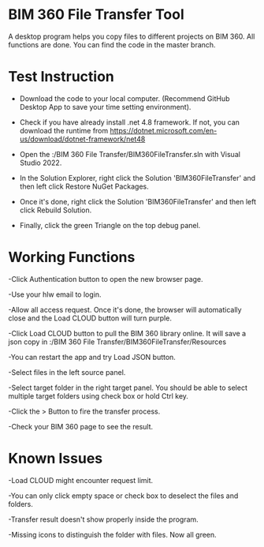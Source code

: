 # BIM 360 File Transfer Tool
A desktop program helps you copy files to different projects on BIM 360.
All functions are done. You can find the code in the master branch. 

# Test Instruction

- Download the code to your local computer. (Recommend GitHub Desktop App to save your time setting environment).

- Check if you have already install .net 4.8 framework. If not, you can download the runtime from https://dotnet.microsoft.com/en-us/download/dotnet-framework/net48

- Open the :/BIM 360 File Transfer/BIM360FileTransfer.sln with Visual Studio 2022.

- In the Solution Explorer, right click the Solution 'BIM360FileTransfer' and then left click Restore NuGet Packages.

- Once it's done, right click the Solution 'BIM360FileTransfer' and then left click Rebuild Solution.

- Finally, click the green Triangle on the top debug panel.


# Working Functions

-Click Authentication button to open the new browser page.

-Use your hlw email to login.

-Allow all access request. Once it's done, the browser will automatically close and the Load CLOUD button will turn purple.

-Click Load CLOUD button to pull the BIM 360 library online. It will save a json copy in :/BIM 360 File Transfer/BIM360FileTransfer/Resources

-You can restart the app and try Load JSON button.

-Select files in the left source panel.

-Select target folder in the right target panel. You should be able to select multiple target folders using check box or hold Ctrl key.

-Click the > Button to fire the transfer process.

-Check your BIM 360 page to see the result.

# Known Issues

-Load CLOUD might encounter request limit.

-You can only click empty space or check box to deselect the files and folders.

-Transfer result doesn't show properly inside the program.

-Missing icons to distinguish the folder with files. Now all green.
